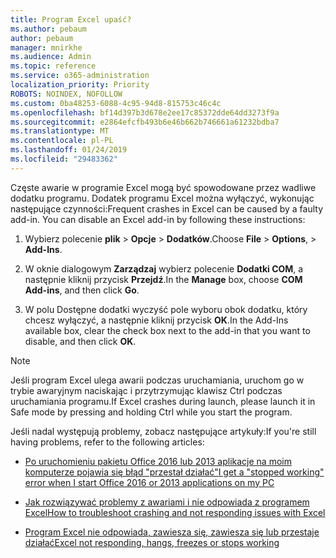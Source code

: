 ```yaml
---
title: Program Excel upaść?
ms.author: pebaum
author: pebaum
manager: mnirkhe
ms.audience: Admin
ms.topic: reference
ms.service: o365-administration
localization_priority: Priority
ROBOTS: NOINDEX, NOFOLLOW
ms.custom: 0ba48253-6088-4c95-94d8-815753c46c4c
ms.openlocfilehash: bf14d397b3d678e2ee17c85372dde64dd3273f9a
ms.sourcegitcommit: e2864efcfb493b6e46b662b746661a61232bdba7
ms.translationtype: MT
ms.contentlocale: pl-PL
ms.lasthandoff: 01/24/2019
ms.locfileid: "29483362"
---
```

<span data-ttu-id="c3be1-p101">Częste awarie w programie Excel mogą być spowodowane przez wadliwe dodatku programu. Dodatek programu Excel można wyłączyć, wykonując następujące czynności:</span><span class="sxs-lookup"><span data-stu-id="c3be1-p101">Frequent crashes in Excel can be caused by a faulty add-in. You can disable an Excel add-in by following these instructions:</span></span>
  
1. <span data-ttu-id="c3be1-104">Wybierz polecenie **plik** \> **Opcje** \> **Dodatków**.</span><span class="sxs-lookup"><span data-stu-id="c3be1-104">Choose **File** \> **Options**, \> **Add-Ins**.</span></span>
    
2. <span data-ttu-id="c3be1-105">W oknie dialogowym **Zarządzaj** wybierz polecenie **Dodatki COM**, a następnie kliknij przycisk **Przejdź**.</span><span class="sxs-lookup"><span data-stu-id="c3be1-105">In the **Manage** box, choose **COM Add-ins**, and then click **Go**.</span></span>
    
3. <span data-ttu-id="c3be1-106">W polu Dostępne dodatki wyczyść pole wyboru obok dodatku, który chcesz wyłączyć, a następnie kliknij przycisk **OK**.</span><span class="sxs-lookup"><span data-stu-id="c3be1-106">In the Add-Ins available box, clear the check box next to the add-in that you want to disable, and then click **OK**.</span></span>
    
> [!NOTE]
> <span data-ttu-id="c3be1-107">Jeśli program Excel ulega awarii podczas uruchamiania, uruchom go w trybie awaryjnym naciskając i przytrzymując klawisz Ctrl podczas uruchamiania programu.</span><span class="sxs-lookup"><span data-stu-id="c3be1-107">If Excel crashes during launch, please launch it in Safe mode by pressing and holding Ctrl while you start the program.</span></span> 
  
<span data-ttu-id="c3be1-108">Jeśli nadal występują problemy, zobacz następujące artykuły:</span><span class="sxs-lookup"><span data-stu-id="c3be1-108">If you're still having problems, refer to the following articles:</span></span>
  
- [<span data-ttu-id="c3be1-109">Po uruchomieniu pakietu Office 2016 lub 2013 aplikacje na moim komputerze pojawia się błąd "przestał działać"</span><span class="sxs-lookup"><span data-stu-id="c3be1-109">I get a "stopped working" error when I start Office 2016 or 2013 applications on my PC</span></span>](https://support.office.com/article/52bd7985-4e99-4a35-84c8-2d9b8301a2fa.aspx)
    
- [<span data-ttu-id="c3be1-110">Jak rozwiązywać problemy z awariami i nie odpowiada z programem Excel</span><span class="sxs-lookup"><span data-stu-id="c3be1-110">How to troubleshoot crashing and not responding issues with Excel</span></span>](https://support.microsoft.com/en-us/help/2758592/how-to-troubleshoot-crashing-and-not-responding-issues-with-excel)
    
- [<span data-ttu-id="c3be1-111">Program Excel nie odpowiada, zawiesza się, zawiesza się lub przestaje działać</span><span class="sxs-lookup"><span data-stu-id="c3be1-111">Excel not responding, hangs, freezes or stops working</span></span>](https://support.office.com/article/37e7d3c9-9e84-40bf-a805-4ca6853a1ff4.aspx)
    
